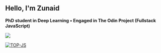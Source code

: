 ## Hello, I'm Zunaid
**PhD student in Deep Learning • Engaged in The Odin Project (Fullstack JavaScript)**

![](https://komarev.com/ghpvc/?username=zunaid-hassan&style=pixel)
<!--
**zunaid-hassan/zunaid-hassan** is a ✨ _special_ ✨ repository because its `README.md` (this file) appears on your GitHub profile.

Here are some ideas to get you started:

- 🔭 I’m currently working on ...
- 🌱 I’m currently learning ...
- 👯 I’m looking to collaborate on ...
- 🤔 I’m looking for help with ...
- 💬 Ask me about ...
- 📫 How to reach me: ...
- 😄 Pronouns: ...
- ⚡ Fun fact: ...
-->

[![TOP-JS](https://img.shields.io/badge/The%20Odin%20Project%20-%20Full%20Stack%20JavaScript-gold?style=for-the-badge&logo=theodinproject&logoColor=white)](https://www.theodinproject.com/)


